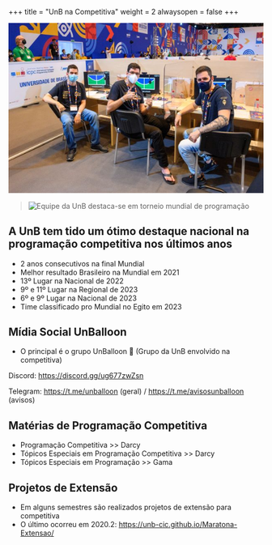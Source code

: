 +++
title = "UnB na Competitiva"
weight = 2
alwaysopen = false
+++


[![RockLee](/images/rocklee.jpg)](https://noticias.unb.br/112-extensao-e-comunidade/5339-equipe-da-unb-se-destaca-em-torneio-mundial-de-programacao)

> ![Equipe da UnB destaca-se em torneio mundial de programação](https://noticias.unb.br/112-extensao-e-comunidade/5339-equipe-da-unb-se-destaca-em-torneio-mundial-de-programacao)

## A UnB tem tido um ótimo destaque nacional na programação competitiva nos últimos anos

- 2 anos consecutivos na final Mundial
- Melhor resultado Brasileiro na Mundial em 2021
- 13º Lugar na Nacional de 2022 
- 9º e 11º Lugar na Regional de 2023
- 6º e 9º Lugar na Nacional de 2023
- Time classificado pro Mundial no Egito em 2023

## Mídia Social UnBalloon

- O principal é o grupo UnBalloon 🎈 (Grupo da UnB envolvido na competitiva)

Discord: https://discord.gg/ug677zwZsn

Telegram: https://t.me/unballoon (geral) / https://t.me/avisosunballoon (avisos)

## Matérias de Programação Competitiva

- Programação Competitiva >> Darcy
- Tópicos Especiais em Programação Competitiva >> Darcy
- Tópicos Especiais em Programação >> Gama

## Projetos de Extensão

- Em alguns semestres são realizados projetos de extensão para competitiva
- O último ocorreu em 2020.2: https://unb-cic.github.io/Maratona-Extensao/